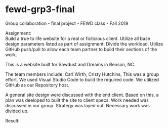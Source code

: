 # fewd-grp3-final
Group collaboration - final project - FEWD class - Fall 2019  

 Assignment:  
    Build a true to life website for a real or ficticious client.  Utilize all base design parameters listed as part of assignment.  Divide the workload.  Utilize GitHub push/pull to allow each team partner to build their sections of the work.  

 This is a website built for Sawdust and Dreams in Benson, NC. 
 
 The team members include: Carl Wirth, Cristy Hutchins, 
     This was a group effort.  We used Visual Studio Code to build the required code.  We utilized GitHub as our Repository host.  

A general site design were discussed with the end client.  Based on this, a plan was deeloped to built the site to client specs.  Work needed was discussed in our group.  Strategy was layed out.  Necessary work was divided up.  

Result:  

